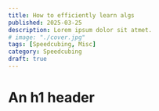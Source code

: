 ```yaml
---
title: How to efficiently learn algs
published: 2025-03-25
description: Lorem ipsum dolor sit atmet.
# image: "./cover.jpg"
tags: [Speedcubing, Misc]
category: Speedcubing
draft: true
---
```


# An h1 header
